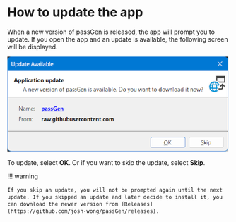 # How to update the app

When a new version of passGen is released, the app will prompt you to update. If you open the app and an update is available, the following screen will be displayed.

![Example: Updating the app](https://github.com/josh-wong/passGen/blob/main/docs/assets/screenshots/update-available.png)

To update, select **OK**. Or if you want to skip the update, select **Skip**.

!!! warning

    If you skip an update, you will not be prompted again until the next update. If you skipped an update and later decide to install it, you can download the newer version from [Releases](https://github.com/josh-wong/passGen/releases).

